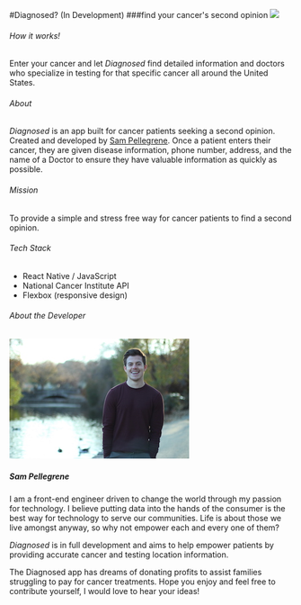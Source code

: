 #Diagnosed? (In Development)
###find your cancer's second opinion
![](newcancergif.gif)

###### How it works!
Enter your cancer and let *Diagnosed* find detailed information and doctors who specialize in testing for that specific cancer all around the United States.

###### About
*Diagnosed* is an app built for cancer patients seeking a second opinion. Created and developed by [Sam Pellegrene](http://sammypelly.com/). Once a patient enters their cancer, they are given disease information, phone number, address, and the name of a Doctor to ensure they have valuable information as quickly as possible.

###### Mission
To provide a simple and stress free way for cancer patients to find a second opinion.

###### Tech Stack

* React Native / JavaScript
* National Cancer Institute API
* Flexbox (responsive design)


###### About the Developer
![](personal.JPG)

##### Sam Pellegrene

I am a front-end engineer driven to change the world through my passion for technology. I believe putting data into the hands of the consumer is the best way for technology to serve our communities. Life is about those we live amongst anyway, so why not empower each and every one of them?

*Diagnosed* is in full development and aims to help empower patients by providing accurate cancer and testing location information.

The Diagnosed app has dreams of donating profits to assist families struggling to pay for cancer treatments. Hope you enjoy and feel free to contribute yourself, I would love to hear your ideas!
